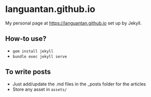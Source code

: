 # languantan.github.io

My personal page at https://languantan.github.io set up by Jekyll.

## How-to use?
- `gem install jekyll`
- `bundle exec jekyll serve`

## To write posts
- Just add/update the .md files in the _posts folder for the articles
- Store any asset in `assets/`
